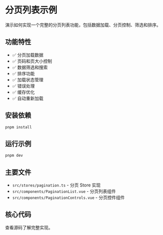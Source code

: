 # 分页列表示例

演示如何实现一个完整的分页列表功能，包括数据加载、分页控制、筛选和排序。

## 功能特性

- ✅ 分页加载数据
- ✅ 页码和页大小控制
- ✅ 数据筛选和搜索
- ✅ 排序功能
- ✅ 加载状态管理
- ✅ 错误处理
- ✅ 缓存优化
- ✅ 自动重新加载

## 安装依赖

```bash
pnpm install
```

## 运行示例

```bash
pnpm dev
```

## 主要文件

- `src/stores/pagination.ts` - 分页 Store 实现
- `src/components/PaginationList.vue` - 分页列表组件
- `src/components/PaginationControls.vue` - 分页控件组件

## 核心代码

查看源码了解完整实现。

